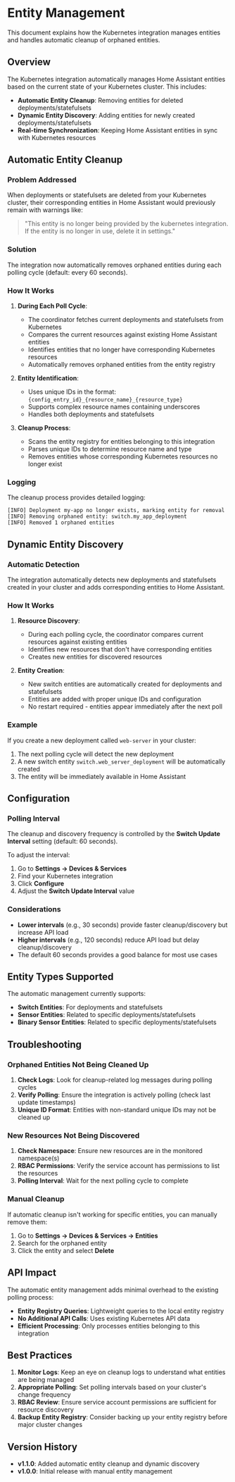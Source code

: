 # Entity Management

This document explains how the Kubernetes integration manages entities and handles automatic cleanup of orphaned entities.

## Overview

The Kubernetes integration automatically manages Home Assistant entities based on the current state of your Kubernetes cluster. This includes:

- **Automatic Entity Cleanup**: Removing entities for deleted deployments/statefulsets
- **Dynamic Entity Discovery**: Adding entities for newly created deployments/statefulsets
- **Real-time Synchronization**: Keeping Home Assistant entities in sync with Kubernetes resources

## Automatic Entity Cleanup

### Problem Addressed

When deployments or statefulsets are deleted from your Kubernetes cluster, their corresponding entities in Home Assistant would previously remain with warnings like:

> "This entity is no longer being provided by the kubernetes integration. If the entity is no longer in use, delete it in settings."

### Solution

The integration now automatically removes orphaned entities during each polling cycle (default: every 60 seconds).

### How It Works

1. **During Each Poll Cycle**:
   - The coordinator fetches current deployments and statefulsets from Kubernetes
   - Compares the current resources against existing Home Assistant entities
   - Identifies entities that no longer have corresponding Kubernetes resources
   - Automatically removes orphaned entities from the entity registry

2. **Entity Identification**:
   - Uses unique IDs in the format: `{config_entry_id}_{resource_name}_{resource_type}`
   - Supports complex resource names containing underscores
   - Handles both deployments and statefulsets

3. **Cleanup Process**:
   - Scans the entity registry for entities belonging to this integration
   - Parses unique IDs to determine resource name and type
   - Removes entities whose corresponding Kubernetes resources no longer exist

### Logging

The cleanup process provides detailed logging:

```
[INFO] Deployment my-app no longer exists, marking entity for removal
[INFO] Removing orphaned entity: switch.my_app_deployment
[INFO] Removed 1 orphaned entities
```

## Dynamic Entity Discovery

### Automatic Detection

The integration automatically detects new deployments and statefulsets created in your cluster and adds corresponding entities to Home Assistant.

### How It Works

1. **Resource Discovery**:
   - During each polling cycle, the coordinator compares current resources against existing entities
   - Identifies new resources that don't have corresponding entities
   - Creates new entities for discovered resources

2. **Entity Creation**:
   - New switch entities are automatically created for deployments and statefulsets
   - Entities are added with proper unique IDs and configuration
   - No restart required - entities appear immediately after the next poll

### Example

If you create a new deployment called `web-server` in your cluster:

1. The next polling cycle will detect the new deployment
2. A new switch entity `switch.web_server_deployment` will be automatically created
3. The entity will be immediately available in Home Assistant

## Configuration

### Polling Interval

The cleanup and discovery frequency is controlled by the **Switch Update Interval** setting (default: 60 seconds).

To adjust the interval:

1. Go to **Settings → Devices & Services**
2. Find your Kubernetes integration
3. Click **Configure**
4. Adjust the **Switch Update Interval** value

### Considerations

- **Lower intervals** (e.g., 30 seconds) provide faster cleanup/discovery but increase API load
- **Higher intervals** (e.g., 120 seconds) reduce API load but delay cleanup/discovery
- The default 60 seconds provides a good balance for most use cases

## Entity Types Supported

The automatic management currently supports:

- **Switch Entities**: For deployments and statefulsets
- **Sensor Entities**: Related to specific deployments/statefulsets
- **Binary Sensor Entities**: Related to specific deployments/statefulsets

## Troubleshooting

### Orphaned Entities Not Being Cleaned Up

1. **Check Logs**: Look for cleanup-related log messages during polling cycles
2. **Verify Polling**: Ensure the integration is actively polling (check last update timestamps)
3. **Unique ID Format**: Entities with non-standard unique IDs may not be cleaned up

### New Resources Not Being Discovered

1. **Check Namespace**: Ensure new resources are in the monitored namespace(s)
2. **RBAC Permissions**: Verify the service account has permissions to list the resources
3. **Polling Interval**: Wait for the next polling cycle to complete

### Manual Cleanup

If automatic cleanup isn't working for specific entities, you can manually remove them:

1. Go to **Settings → Devices & Services → Entities**
2. Search for the orphaned entity
3. Click the entity and select **Delete**

## API Impact

The automatic entity management adds minimal overhead to the existing polling process:

- **Entity Registry Queries**: Lightweight queries to the local entity registry
- **No Additional API Calls**: Uses existing Kubernetes API data
- **Efficient Processing**: Only processes entities belonging to this integration

## Best Practices

1. **Monitor Logs**: Keep an eye on cleanup logs to understand what entities are being managed
2. **Appropriate Polling**: Set polling intervals based on your cluster's change frequency
3. **RBAC Review**: Ensure service account permissions are sufficient for resource discovery
4. **Backup Entity Registry**: Consider backing up your entity registry before major cluster changes

## Version History

- **v1.1.0**: Added automatic entity cleanup and dynamic discovery
- **v1.0.0**: Initial release with manual entity management
